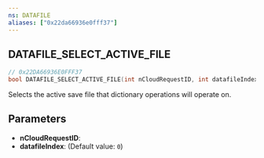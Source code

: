 ```yaml
---
ns: DATAFILE
aliases: ["0x22da66936e0fff37"]
---
```

## DATAFILE_SELECT_ACTIVE_FILE

```c
// 0x22DA66936E0FFF37
bool DATAFILE_SELECT_ACTIVE_FILE(int nCloudRequestID, int datafileIndex);
```

Selects the active save file that dictionary operations will operate on.


## Parameters
* **nCloudRequestID**: 
* **datafileIndex**: (Default value: `0`)
